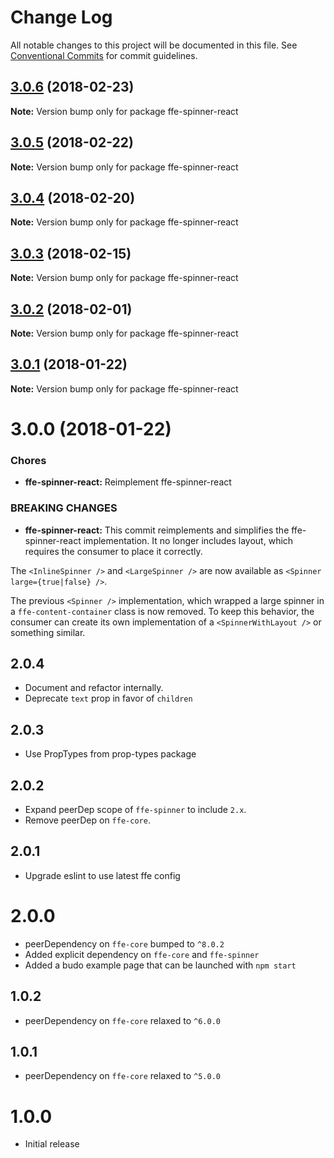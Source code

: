 # Change Log

All notable changes to this project will be documented in this file.
See [Conventional Commits](https://conventionalcommits.org) for commit guidelines.

<a name="3.0.6"></a>
## [3.0.6](https://github.com/SpareBank1/designsystem/compare/ffe-spinner-react@3.0.5...ffe-spinner-react@3.0.6) (2018-02-23)




**Note:** Version bump only for package ffe-spinner-react

<a name="3.0.5"></a>
## [3.0.5](https://github.com/SpareBank1/designsystem/compare/ffe-spinner-react@3.0.4...ffe-spinner-react@3.0.5) (2018-02-22)




**Note:** Version bump only for package ffe-spinner-react

<a name="3.0.4"></a>
## [3.0.4](https://github.com/SpareBank1/designsystem/compare/ffe-spinner-react@3.0.3...ffe-spinner-react@3.0.4) (2018-02-20)




**Note:** Version bump only for package ffe-spinner-react

<a name="3.0.3"></a>
## [3.0.3](https://github.com/SpareBank1/designsystem/compare/ffe-spinner-react@3.0.2...ffe-spinner-react@3.0.3) (2018-02-15)




**Note:** Version bump only for package ffe-spinner-react

<a name="3.0.2"></a>
## [3.0.2](https://github.com/SpareBank1/designsystem/compare/ffe-spinner-react@3.0.1...ffe-spinner-react@3.0.2) (2018-02-01)




**Note:** Version bump only for package ffe-spinner-react

<a name="3.0.1"></a>
## [3.0.1](https://github.com/SpareBank1/designsystem/compare/ffe-spinner-react@3.0.0...ffe-spinner-react@3.0.1) (2018-01-22)




**Note:** Version bump only for package ffe-spinner-react

<a name="3.0.0"></a>
# 3.0.0 (2018-01-22)


### Chores

* **ffe-spinner-react:** Reimplement ffe-spinner-react


### BREAKING CHANGES

* **ffe-spinner-react:** This commit reimplements and simplifies the
ffe-spinner-react implementation. It no longer includes layout, which
requires the consumer to place it correctly.

The `<InlineSpinner />` and `<LargeSpinner />` are now available as
`<Spinner large={true|false} />`.

The previous `<Spinner />` implementation, which wrapped a large
spinner in a `ffe-content-container` class is now removed. To keep this
behavior, the consumer can create its own implementation of a
`<SpinnerWithLayout />` or something similar.


## 2.0.4
* Document and refactor internally.
* Deprecate `text` prop in favor of `children`

## 2.0.3
* Use PropTypes from prop-types package

## 2.0.2
* Expand peerDep scope of `ffe-spinner` to include `2.x`.
* Remove peerDep on `ffe-core`.

## 2.0.1
* Upgrade eslint to use latest ffe config

# 2.0.0
* peerDependency on `ffe-core` bumped to `^8.0.2`
* Added explicit dependency on `ffe-core` and `ffe-spinner`
* Added a budo example page that can be launched with `npm start`

## 1.0.2
* peerDependency on `ffe-core` relaxed to `^6.0.0`

## 1.0.1
* peerDependency on `ffe-core` relaxed to `^5.0.0`

# 1.0.0
* Initial release
